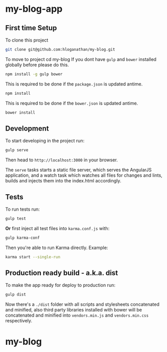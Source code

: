 my-blog-app
============
## First time Setup

To clone this project
```bash
git clone git@github.com:hloganathan/my-blog.git
```
To move to project 
cd my-blog
If you dont have `gulp` and `bower` installed globally before please do this.

```bash
npm install -g gulp bower 
```

This is required to be done if the `package.json` is updated antime.

```bash
npm install
```
This is required to be done if the `bower.json` is updated antime.

```bash
bower install
```
## Development

To start developing in the project run:

```bash
gulp serve
```

Then head to `http://localhost:3000` in your browser.

The `serve` tasks starts a static file server, which serves the AngularJS application, and a watch task which watches all files for changes and lints, builds and injects them into the index.html accordingly.

## Tests

To run tests run:

```bash
gulp test
```

**Or** first inject all test files into `karma.conf.js` with:

```bash
gulp karma-conf
```

Then you're able to run Karma directly. Example:

```bash
karma start --single-run
```

## Production ready build - a.k.a. dist

To make the app ready for deploy to production run:

```bash
gulp dist
```

Now there's a `./dist` folder with all scripts and stylesheets concatenated and minified, also third party libraries installed with bower will be concatenated and minified into `vendors.min.js` and `vendors.min.css` respectively.
# my-blog 
